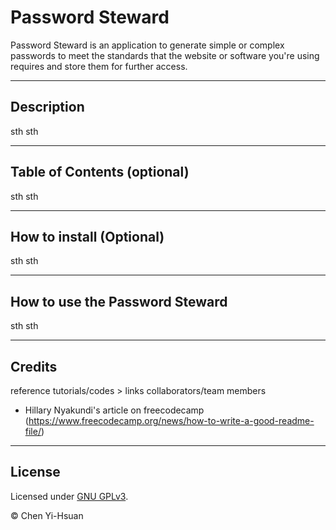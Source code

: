 # Password Steward

Password Steward is an application to generate simple or complex passwords to meet the standards that the website or software you're using requires and store them for further access.

---

## Description

sth sth

---
## Table of Contents (optional)

sth sth

---
## How to install (Optional)

sth sth

---
## How to use the Password Steward

sth sth

---
## Credits

reference tutorials/codes > links
collaborators/team members

* Hillary Nyakundi's article on freecodecamp (https://www.freecodecamp.org/news/how-to-write-a-good-readme-file/)

---
## License

Licensed under [GNU GPLv3](LICENSE).

&copy; Chen Yi-Hsuan